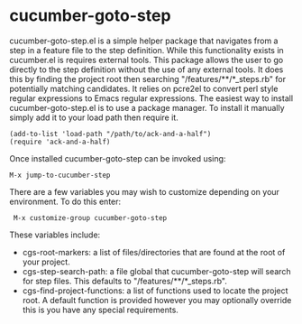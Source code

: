 cucumber-goto-step
==================

cucumber-goto-step.el is a simple helper package that navigates
from a step in a feature file to the step definition.  While this
functionality exists in cucumber.el is requires external tools.
This package allows the user to go directly to the step definition
without the use of any external tools.  It does this by finding the
project root then searching "/features/**/*_steps.rb" for
potentially matching candidates.  It relies on pcre2el to convert
perl style regular expressions to Emacs regular expressions.
The easiest way to install cucumber-goto-step.el is to use a package
manager.  To install it manually simply add it to your load path
then require it.

    (add-to-list 'load-path "/path/to/ack-and-a-half")
    (require 'ack-and-a-half)
    
Once installed cucumber-goto-step can be invoked using:

    M-x jump-to-cucumber-step

 There are a few variables you may wish to customize depending on
 your environment.  To do this enter:

     M-x customize-group cucumber-goto-step

 These variables include:
 - cgs-root-markers: a list of files/directories that are found
   at the root of your project.
 - cgs-step-search-path: a file global that cucumber-goto-step
   will search for step files.  This defaults to "/features/**/*_steps.rb".
 - cgs-find-project-functions: a list of functions used to locate the
   project root.  A default function is provided however you may
   optionally override this is you have any special requirements.
